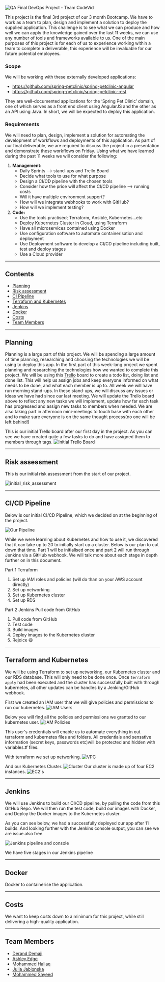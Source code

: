 ![QA Final DevOps Project - Team CodeVid](https://trello-attachments.s3.amazonaws.com/605757e19c8c9e860a20a456/605865ea41150d72499a922d/0412b57a001b10733813c3494d594a77/Header.png)

This project is the final 3rd project of our 3 month Bootcamp. We have to work as a team to plan, design and implement a solution to deploy the supplied application. This challenge is to see what we can produce and how well we can apply the knowledge gained over the last 11 weeks, we can use any number of tools and frameworks available to us. One of the main purposes of this project is for each of us to experience working within a team to complete a deliverable, this experience will be invaluable for our future potential employees.

### **Scope**

We will be working with these externally developed applications:
- https://github.com/spring-petclinic/spring-petclinic-angular
- https://github.com/spring-petclinic/spring-petclinic-rest

They are well-documented applications for the ‘Spring Pet Clinic’ domain, one of which serves as a front end client using AngularJS and the other as an API using Java. In short, we will be expected to deploy this application.

### **Requirements**

We will need to plan, design, implement a solution for automating the development of workflows and deployments of this application. As part of our final deliverable, we are required to discuss the project in a presentation and demonstrate these workflows on Friday. Using what we have learned during the past 11 weeks we will consider the following:

1. **Management:**
    - Daily Sprints —> stand-ups and Trello Board
    - Decide what tools to use for what purpose 
    - Design a CI/CD pipeline with the chosen tools
    - Consider how the price will affect the CI/CD pipeline —> running costs
    - Will it have multiple environment support?
    - How will we integrate webhooks to work with GitHub?
    - How will we implement testing?
2. **Code:**
    - Use the tools practised; Terraform, Ansible, Kubernetes...etc
    - Deploy Kubernetes Cluster in Cloud, using Terraform
    - Have all microservices contained using Docker
    - Use configuration software to automate containerisation and deployment
    - Use Deployment software to develop a CI/CD pipeline including built, test and deploy stages
    - Use a Cloud provider
<!-- 3. **Documentation:**
    - Specification for the project
    - Project Planning and Initial Management
    - Risk Assessment
    - CI/CD pipeline
    - Cloud Infrastructure
    - Project management final
    - Sprint Retrospective
4. **Presentation:**
    - What you did and why
    - Demo of the project
    - Explanation for each CI/CD component
    - Explanation for choices and price for real deployment in the field
    - Sprint Retrospective and Project management
    - Additional Info -->

***
## **Contents**
* [Planning](#Planning)
* [Risk assessment](#Risk_assessment)
* [CI Pipeline](#CI_Pipeline)
* [Terraform and Kubernetes](#Terraform_and_Kubernetes)
* [Jenkins](#Jenkins)
* [Docker](#Docker)
* [Costs](#Costs)
* [Team Members](#Team_Members)

***
## **Planning**

Planning is a large part of this project. We will be spending a large amount of time planning, researching and choosing the technologies we will be using to deploy this app. In the first part of this week-long project we spent planning and researching the technologies how we wanted to complete this project. We will be using this [Trello](https://trello.com/b/RNcvphoe/codevid-final-project) board to create a todo list, doing list and done list. This will help us assign jobs and keep everyone informed on what needs to be done, and what each member is up to. All week we will have run morning stand-ups. In these stand-ups, we will discuss any issues or ideas we have had since our last meeting. We will update the Trello board above to reflect any new tasks we will implement, update how far each task has progressed and assign new tasks to members when needed. We are also taking part in afternoon mini-meetings to touch base with each other and to make sure everyone is on the same thought process(no one will be left behind!)

This is our initial Trello board after our first day in the project. As you can see we have created quite a few tasks to do and have assigned them to members through tags.
![Initial Trello Board](https://trello-attachments.s3.amazonaws.com/605757e19c8c9e860a20a456/605865ea41150d72499a922d/aa78bcb586afb161fdf2ae47b8ea3a82/Initial_Trello_Board.png)


***
## **Risk assessment**

This is our initial risk assessment from the start of our project.

![initial_risk_assessment](https://trello-attachments.s3.amazonaws.com/605757e19c8c9e860a20a456/605865ea41150d72499a922d/3d495ce0c66ed7fa52472331fbdaea6d/Initial_risk_assesment.png)

***
## **CI/CD Pipeline**

Below is our initial CI/CD Pipeline, which we decided on at the beginning of the project.

![Our Pipeline](https://trello-attachments.s3.amazonaws.com/605757e19c8c9e860a20a456/605865ea41150d72499a922d/92623ad4d78d7356357b905b20e2a75a/CI_CD_Pipeline.png)

While we were learning about Kubernetes and how to use it, we discovered that it can take up to 20 to initially start up a cluster. Below is our plan to cut down that time. Part 1 will be initialised once and part 2 will run through Jenkins via a GitHub webhook. We will talk more about each stage in depth further on in this document.

Part 1 Terraform
1. Set up IAM roles and policies (will do than on your AWS account directly)
2. Set up networking
3. Set up Kubernetes cluster
4. Set up RDS

Part 2 Jenkins Pull code from GitHub
1. Pull code from GitHub
2. Test code
3. Build images
4. Deploy images to the Kubernetes cluster
5. Rejoice :smile:

***
## **Terraform and Kubernetes**
 We will be using Terraform to set up networking, our Kubernetes cluster and our RDS database. This will only need to be done once. Once `terraform apply` had been executed and the cluster has successfully built with through kubernetes, all other updates can be handles by a Jenking/GitHub webhook.

First we created an IAM user that we will give policies and permissions to run our kubernetes.
![IAM Users](https://trello-attachments.s3.amazonaws.com/605757e19c8c9e860a20a456/605865ea41150d72499a922d/d32ec05c8a2623ce33ad029c56390e31/IAM_Users.png)

Below you will find all the policies and permissiions we granted to our kubernetes user.
![IAM Policies](https://trello-attachments.s3.amazonaws.com/605757e19c8c9e860a20a456/605865ea41150d72499a922d/d589c035a5ec44d036130527b41387ed/IAM_Policies_permissions.png)

This user's credentials will enable us to automate everything in out terraform and kubernetes files and folders. All credentials and sensative information (secret keys, passwords etc)will be protected and hidden with variables.tf files.

With terraform we set up networking.
![VPC](https://trello-attachments.s3.amazonaws.com/605757e19c8c9e860a20a456/605865ea41150d72499a922d/17e2ac118da3bfe3f7b062a04cad6d0c/VPC.png)

And our Kubernetes Cluster.
![Cluster](https://trello-attachments.s3.amazonaws.com/605757e19c8c9e860a20a456/605865ea41150d72499a922d/1c03d6de132cb5f6d160b282ac763add/Clusters.png)
Our cluster is made up of four EC2 instances.
![EC2's]()

***
## **Jenkins**

We will use Jenkins to build our CI/CD pipeline, by pulling the code from this GitHub Repo. We will then run the test code, build our images with Docker, and Deploy the Docker images to the Kubernetes cluster.

As you can see below, we had a successfully deployed our app after 11 builds. And looking further with the Jenkins console output, you can see we are issue also free.

![Jenkins pipeline and console](https://trello-attachments.s3.amazonaws.com/605757e19c8c9e860a20a456/605865ea41150d72499a922d/5c859459a33274a19817dc201aae5e4b/Jenkins.png)

We have five stages in our Jenkins pipeline

***
## **Docker**

Docker to containerise the application.

***
## **Costs**

We want to keep costs down to a minimum for this project, while still delivering a high-quality application.

***
## **Team Members**

- [Derand Demaji](https://github.com/DerandStudent)
- [Ashley Edge](https://github.com/Ashley-Edge)
- [Mohammed Hallaq](https://github.com/mhallaq)
- [Julia Jablonska](https://github.com/stegojulia)
- [Mohammed Sayeed](https://github.com/abusyd1)